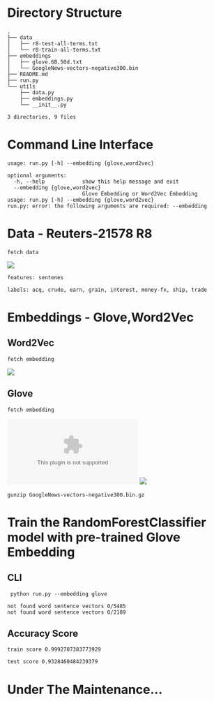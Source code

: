 # Directory Structure
```text
.
├── data
│   ├── r8-test-all-terms.txt
│   └── r8-train-all-terms.txt
├── embeddings
│   ├── glove.6B.50d.txt
│   └── GoogleNews-vectors-negative300.bin
├── README.md
├── run.py
└── utils
    ├── data.py
    ├── embeddings.py
    └── __init__.py

3 directories, 9 files
```
# Command Line Interface
```text
usage: run.py [-h] --embedding {glove,word2vec}

optional arguments:
  -h, --help            show this help message and exit
  --embedding {glove,word2vec}
                        Glove Embedding or Word2Vec Embedding
usage: run.py [-h] --embedding {glove,word2vec}
run.py: error: the following arguments are required: --embedding
```


# Data - Reuters-21578 R8

```text
fetch data 
```
![](https://www.cs.umb.edu/~smimarog/textmining/datasets/)

```text
features: sentenes
```
```text
labels: acq, crude, earn, grain, interest, money-fx, ship, trade	
```

# Embeddings - Glove,Word2Vec

## Word2Vec
```text
fetch embedding
```
![](https://code.google.com/archive/p/word2vec/)
## Glove
```text
fetch embedding
```
![](http://nlp.stanford.edu/data/glove.6B.zip)
![](https://nlp.stanford.edu/projects/glove/)

```shell
gunzip GoogleNews-vectors-negative300.bin.gz
```
# Train the RandomForestClassifier model with pre-trained Glove Embedding

## CLI
```shell
 python run.py --embedding glove
````
```text
not found word sentence vectors 0/5485
not found word sentence vectors 0/2189
```
## Accuracy Score
```text
train score 0.9992707383773929 
```
```text
test score 0.9328460484239379 
```

# Under The Maintenance...